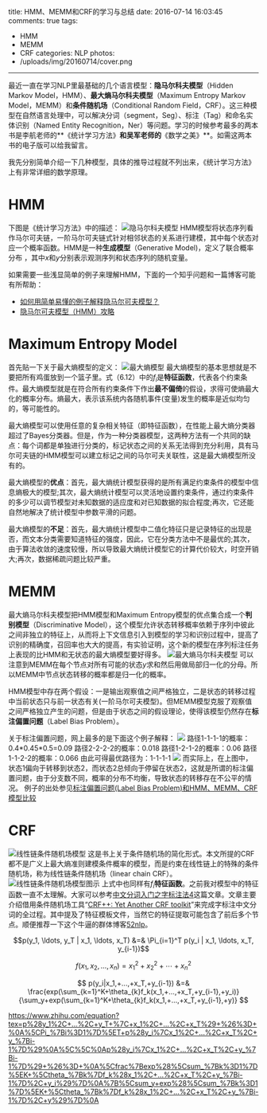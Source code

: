 title: HMM、MEMM和CRF的学习与总结
date: 2016-07-14 16:03:45
comments: true
tags: 
 - HMM
 - MEMM
 - CRF
categories: NLP
photos: 
 - /uploads/img/20160714/cover.png
---
最近一直在学习NLP里最基础的几个语言模型：**隐马尔科夫模型**（Hidden Markov Model，HMM）、**最大熵马尔科夫模型**（Maximum Entropy Markov Model，MEMM）和**条件随机场**（Conditional Random Field，CRF）。这三种模型在自然语言处理中，可以解决分词（segment，Seg）、标注（Tag）和命名实体识别（Named Entity Recognition，Ner）等问题。学习的时候参考最多的两本书是李航老师的**《统计学习方法》**和吴军老师的**《数学之美》**。如需这两本书的电子版可以给我留言。

我先分别简单介绍一下几种模型，具体的推导过程就不列出来，《统计学习方法》上有非常详细的数学原理。

# HMM

下图是《统计学习方法》中的描述：
![隐马尔科夫模型](/uploads/img/20160714/hmm.png)
HMM模型将状态序列看作马尔可夫链，一阶马尔可夫链式针对相邻状态的关系进行建模，其中每个状态对应一个概率函数。HMM是一种**生成模型**（Generative Model)，定义了联合概率分布 ，其中$x$和$y$分别表示观测序列和状态序列的随机变量。

如果需要一些浅显简单的例子来理解HMM，下面的一个知乎问题和一篇博客可能有所帮助：
- [如何用简单易懂的例子解释隐马尔可夫模型？](https://www.zhihu.com/question/20962240)
- [隐马尔可夫模型（HMM）攻略](http://blog.csdn.net/likelet/article/details/7056068)

# Maximum Entropy Model

首先贴一下关于最大熵模型的定义：
![最大熵模型](/uploads/img/20160714/me.png)
最大熵模型的基本思想就是不要把所有鸡蛋放到一个篮子里。式（6.12）中的$f_i$是**特征函数**，代表各个约束条件。最大熵模型就是在符合所有约束条件下作出**最不偏倚**的假设，求得可使熵最大化的概率分布。熵最大，表示该系统内各随机事件(变量)发生的概率是近似均匀的，等可能性的。

最大熵模型可以使用任意的复杂相关特征（即特征函数），在性能上最大熵分类器超过了Bayes分类器。但是，作为一种分类器模型，这两种方法有一个共同的缺点：每个词都是单独进行分类的，标记状态之间的关系无法得到充分利用，具有马尔可夫链的HMM模型可以建立标记之间的马尔可夫关联性，这是最大熵模型所没有的。

最大熵模型的**优点**：首先，最大熵统计模型获得的是所有满足约束条件的模型中信息熵极大的模型;其次，最大熵统计模型可以灵活地设置约束条件，通过约束条件的多少可以调节模型对未知数据的适应度和对已知数据的拟合程度;再次，它还能自然地解决了统计模型中参数平滑的问题。

最大熵模型的**不足**：首先，最大熵统计模型中二值化特征只是记录特征的出现是否，而文本分类需要知道特征的强度，因此，它在分类方法中不是最优的;其次，由于算法收敛的速度较慢，所以导致最大熵统计模型它的计算代价较大，时空开销大;再次，数据稀疏问题比较严重。

# MEMM

最大熵马尔科夫模型把HMM模型和Maximum Entropy模型的优点集合成一个**判别模型**（Discriminative Model），这个模型允许状态转移概率依赖于序列中彼此之间非独立的特征上，从而将上下文信息引入到模型的学习和识别过程中，提高了识别的精确度，召回率也大大的提高，有实验证明，这个新的模型在序列标注任务上表现的比HMM和无状态的最大熵模型要好得多。
![最大熵马尔科夫模型](/uploads/img/20160714/memm.png)
可以注意到MEMM在每个节点对所有可能的状态$y$求和然后用做局部归一化的分母。所以MEMM中节点状态转移的概率都是归一化的概率。

HMM模型中存在两个假设：一是输出观察值之间严格独立，二是状态的转移过程中当前状态只与前一状态有关(一阶马尔可夫模型)。但MEMM模型克服了观察值之间严格独立产生的问题，但是由于状态之间的假设理论，使得该模型仍然存在**标注偏置问题**（Label Bias Problem）。

关于标注偏置问题，网上最多的是下面这个例子解释：
![](/uploads/img/20160714/label-bias-1.png)
路径1-1-1-1的概率：0.4\*0.45\*0.5=0.09
路径2-2-2-2的概率：0.018
路径1-2-1-2的概率：0.06
路径1-1-2-2的概率：0.066
由此可得最优路径为：1-1-1-1
![](/uploads/img/20160714/label-bias-2.png)
而实际上，在上图中，状态1偏向于转移到状态2，而状态2总倾向于停留在状态2，这就是所谓的标注偏置问题，由于分支数不同，概率的分布不均衡，导致状态的转移存在不公平的情况。
例子的出处参见[标注偏置问题(Label Bias Problem)和HMM、MEMM、CRF模型比较](http://blog.csdn.net/lskyne/article/details/8669301)

# CRF

![线性链条件随机场模型](/uploads/img/20160714/crf-1.png)
这是书上关于条件随机场的简化形式。本文所提的CRF都不是广义上最大熵准则建模条件概率的模型，而是约束在线性链上的特殊的条件随机场，称为线性链条件随机场（linear chain CRF）。
![线性链条件随机场模型图示](/uploads/img/20160714/crf-2.png)
上式中也同样有$f_i$**特征函数**。之前我对模型中的特征函数一直不太理解。大家可以参考[中文分词入门之字标注法4](http://www.52nlp.cn/%E4%B8%AD%E6%96%87%E5%88%86%E8%AF%8D%E5%85%A5%E9%97%A8%E4%B9%8B%E5%AD%97%E6%A0%87%E6%B3%A8%E6%B3%954)这篇文章。文章主要介绍借用条件随机场工具“[CRF++: Yet Another CRF toolkit](http://tenet.dl.sourceforge.net/project/crfpp/crfpp-win32/0.54/CRF%2B%2B-0.54.zip)”来完成字标注中文分词的全过程。其中提及了特征模板文件，当然它的特征提取可能包含了前后多个节点。顺便推荐一下这个牛逼的群体博客[52nlp](http://www.52nlp.cn/)。

$$p(y_1, \ldots, y_T | x_1, \ldots, x_T) &=& \Pi_{i=1}^T p(y_i | x_1, \ldots, x_T, y_{i-1})$$

$$f(x_1,x_2,\ldots,x_n) = x_1^2 + x_2^2 + \cdots + x_n^2$$

$$
p(y_i|x_1,+...,+x_T,+y_{i-1}) &=&
\frac{exp(\sum_{k=1}^K+\theta_{k}f_k(x_1,+...,+x_T,+y_{i-1},+y_i)}
{\sum_y+exp(\sum_{k=1}^K+\theta_{k}f_k(x_1,+...,+x_T,+y_{i-1},+y)}
$$

https://www.zhihu.com/equation?tex=p%28y_1%2C+...%2C+y_T+%7C+x_1%2C+...%2C+x_T%29+%26%3D+%0A%5CPi_%7Bi%3D1%7D%5ET+p%28y_i%7Cx_1%2C+...%2C+x_T%2C+y_%7Bi-1%7D%29%0A%5C%5C%0Ap%28y_i%7Cx_1%2C+...%2C+x_T%2C+y_%7Bi-1%7D%29+%26%3D+%0A%5Cfrac%7Bexp%28%5Csum_%7Bk%3D1%7D%5EK+%5Ctheta_%7Bk%7Df_k%28x_1%2C+...%2C+x_T%2C+y_%7Bi-1%7D%2C+y_i%29%7D%0A%7B%5Csum_y+exp%28%5Csum_%7Bk%3D1%7D%5EK+%5Ctheta_%7Bk%7Df_k%28x_1%2C+...%2C+x_T%2C+y_%7Bi-1%7D%2C+y%29%7D%0A